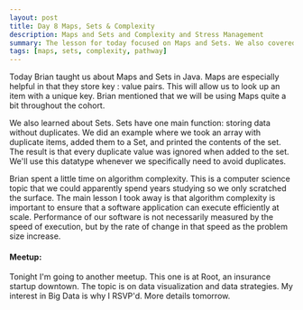 ```yaml
---
layout: post
title: Day 8 Maps, Sets & Complexity
description: Maps and Sets and Complexity and Stress Management
summary: The lesson for today focused on Maps and Sets. We also covered algorithm complexity briefly and had a pathway event on managing Bootcamp Blues. 
tags: [maps, sets, complexity, pathway]
---
```


Today Brian taught us about Maps and Sets in Java. Maps are especially helpful in that they store key : value pairs. This will allow us to look up an item with a unique key. Brian mentioned that we will be using Maps quite a bit throughout the cohort. 

We also learned about Sets. Sets have one main function: storing data without duplicates. We did an example where we took an array with duplicate items, added them to a Set, and printed the contents of the set. The result is that every duplicate value was ignored when added to the set. We'll use this datatype whenever we specifically need to avoid duplicates. 

Brian spent a little time on algorithm complexity. This is a computer science topic that we could apparently spend years studying so we only scratched the surface. The main lesson I took away is that algorithm complexity is important to ensure that a software application can execute efficiently at scale. Performance of our software is not necessarily measured by the speed of execution, but by the rate of change in that speed as the problem size increase.

#### Meetup:
Tonight I'm going to another meetup. This one is at Root, an insurance startup downtown. The topic is on data visualization and data strategies. My interest in Big Data is why I RSVP'd. More details tomorrow. 






